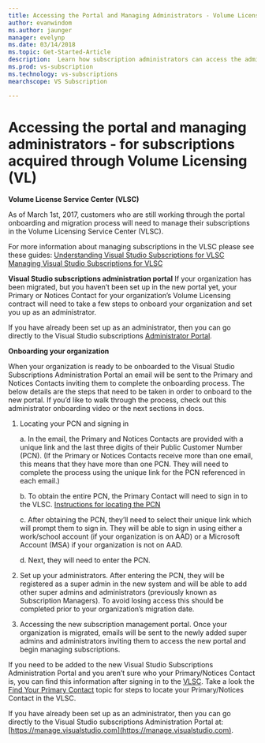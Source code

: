 ```yaml
---
title: Accessing the Portal and Managing Administrators - Volume Licensing | Microsoft Docs
author: evanwindom
ms.author: jaunger
manager: evelynp
ms.date: 03/14/2018
ms.topic: Get-Started-Article
description:  Learn how subscription administrators can access the administration portal and manage subscriptions acquired through Volume Licensing (VL)
ms.prod: vs-subscription
ms.technology: vs-subscriptions
mearchscope: VS Subscription

---
```

# Accessing the portal and managing administrators - for subscriptions acquired through Volume Licensing (VL)

**Volume License Service Center (VLSC)**

As of March 1st, 2017, customers who are still working through the portal onboarding and migration process will need to manage their subscriptions in the Volume Licensing Service Center (VLSC).

For more information about managing subscriptions in the VLSC please see these guides:
[Understanding Visual Studio Subscriptions for VLSC](https://visualstudio.microsoft.com/wp-content/uploads/2016/11/Understanding-Visual-Studio-Subscriptions-Administration-Guide-for-VLSC.pdf)
[Managing Visual Studio Subscriptions for VLSC](https://visualstudio.microsoft.com/wp-content/uploads/2016/11/Managing-Visual-Studio-Subscriptions-Administration-Guide-for-VLSC.pdf)

**Visual Studio subscriptions administration portal**
If your organization has been migrated, but you haven’t been set up in the new portal yet, your Primary or Notices Contact for your organization’s Volume Licensing contract will need to take a few steps to onboard your organization and set you up as an administrator.

If you have already been set up as an administrator, then you can go directly to the Visual Studio subscriptions [Administrator Portal](https://manage.visualstudio.com/).

**Onboarding your organization**

When your organization is ready to be onboarded to the Visual Studio Subscriptions Administration Portal an email will be sent to the Primary and Notices Contacts inviting them to complete the onboarding process. The below details are the steps that need to be taken in order to onboard to the new portal. If you’d like to walk through the process, check out this administrator onboarding video  or the next sections in docs.

1.	Locating your PCN and signing in

     a.	In the email, the Primary and Notices Contacts are provided with a unique link and the last three digits of their Public Customer Number (PCN).  (If the Primary or Notices Contacts receive more than one email, this means that they have more than one PCN. They will need to complete the process using the unique link for the PCN referenced in each email.)

     b.	To obtain the entire PCN, the Primary Contact will need to sign in to the VLSC. [Instructions for locating the PCN](find-pcn.md)

     c.	After obtaining the PCN, they’ll need to select their unique link which will prompt them to sign in. They will be able to sign in using either a work/school account (if your organization is on AAD) or a Microsoft Account (MSA) if your organization is not on AAD.

     d.	Next, they will need to enter the PCN.

2.	Set up your administrators.  After entering the PCN, they will be registered as a super admin in the new system and will be able to add other super admins and administrators (previously known as Subscription Managers). To avoid losing access this should be completed prior to your organization’s migration date.

3.	Accessing the new subscription management portal. Once your organization is migrated, emails will be sent to the newly added super admins and administrators inviting them to access the new portal and begin managing subscriptions.

If you need to be added to the new Visual Studio Subscriptions Administration Portal and you aren’t sure who your Primary/Notices Contact is, you can find this information after signing in to the [VLSC](https://www.microsoft.com/Licensing/servicecenter/default.aspx). Take a look the [Find Your Primary Contact](find-primary-contact.md) topic for steps to locate your Primary/Notices Contact in the VLSC.

If you have already been set up as an administrator, then you can go directly to the Visual Studio subscriptions Administration Portal at: [https://manage.visualstudio.com](https://manage.visualstudio.com).
